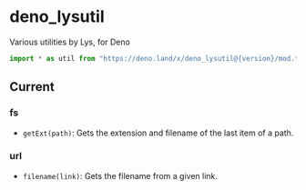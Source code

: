 # deno_lysutil

Various utilities by Lys, for Deno

```ts
import * as util from "https://deno.land/x/deno_lysutil@{version}/mod.ts"; // This should import it nicely.
```

## Current

### fs

- `getExt(path)`: Gets the extension and filename of the last item of a path.

### url

- `filename(link)`: Gets the filename from a given link.
